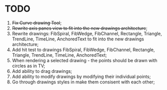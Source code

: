 # TODO
1. ~~Fix Curve drawing Tool~~;
2. ~~Rewrite axis panes view to fit into the new drawings architecture~~;
3. Rewrite drawings: FibSpiral, FibWedge, FibChannel, Rectangle, Triangle, TrendLine, TimeLine, AnchoredText to fit into the new drawings architecture;
4. Add hit test to drawings FibSpiral, FibWedge, FibChannel, Rectangle, Triangle, TrendLine, TimeLine, AnchoredText;
5. When rendering a selected drawing - the points should be drawn with circles as in TV;
6. Add ability to drag drawings; 
7. Add ability to modify drawings by modifying their individual points;
8. Go through drawings styles in make them consisent with each other;